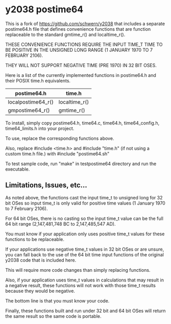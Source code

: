 y2038 postime64
===============

This is a fork of https://github.com/schwern/y2038 that includes a separate postime64.h file that defines convenience functions that are function replaceable to the standard gmtime_r() and localtime_r().

THESE CONVENIENCE FUNCTIONS REQUIRE THE INPUT TIME_T TIME TO BE POSITIVE IN THE UNSIGNED LONG RANGE (1 JANUARY 1970 TO 7 FEBRUARY 2106).

THEY WILL NOT SUPPORT NEGATIVE TIME (PRE 1970) IN 32 BIT OSES.

Here is a list of the currently implemented functions in postime64.h and their POSIX time.h equivalents.

|postime64.h       |time.h       |
|------------------|-------------|
|localpostime64_r()|localtime_r()|
|gmpostime64_r()   |gmtime_r()   |

To install, simply copy postime64.h, time64.c, time64.h, time64_config.h, time64_limits.h into your project.

To use, replace the corresponding functions above.

Also, replace #include <time.h> and #include "time.h" (if not using a custom time.h file.) with #include "postime64.sh"

To test sample code, run "make" in testpostime64 directory and run the executable.


Limitations, Issues, etc...
---------------------------

As noted above, the functions cast the input time_t to unsigned long for 32 bit OSes so input time_t is only valid for positive time values (1 January 1970 to 7 February 2106).

For 64 bit OSes, there is no casting so the input time_t value can be the full 64 bit range (2,147,481,748 BC to 2,147,485,547 AD).

You must know if your application only uses positive time_t values for these functions to be replaceable.

If your applications use negative time_t values in 32 bit OSes or are unsure, you can fall back to the use of the 64 bit time input functions of the original y2038 code that is included here.

This will require more code changes than simply replacing functions.

Also, if your application uses time_t values in calculations that may result in a negative result, these functions will not work with those time_t results because they would be negative.

The bottom line is that you must know your code.

Finally, these functions built and run under 32 bit and 64 bit OSes will return the same result so the same code is portable.

